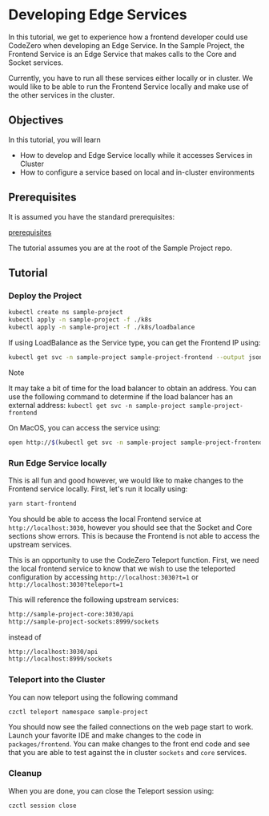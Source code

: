 # Developing Edge Services

In this tutorial, we get to experience how a frontend developer could use CodeZero when developing an Edge Service.
In the Sample Project, the Frontend Service is an Edge Service that makes calls to the Core and Socket services.

Currently, you have to run all these services either locally or in cluster.
We would like to be able to run the Frontend Service locally and make use of the other services in the cluster.

## Objectives

In this tutorial, you will learn

* How to develop and Edge Service locally while it accesses Services in Cluster
* How to configure a service based on local and in-cluster environments

## Prerequisites

It is assumed you have the standard prerequisites:

[prerequisites](_fragments/prerequisites.md ':include')

The tutorial assumes you are at the root of the Sample Project repo.

## Tutorial

### Deploy the Project

```bash
kubectl create ns sample-project
kubectl apply -n sample-project -f ./k8s
kubectl apply -n sample-project -f ./k8s/loadbalance
```

If using LoadBalance as the Service type, you can get the Frontend IP using:

```bash
kubectl get svc -n sample-project sample-project-frontend --output jsonpath='{.status.loadBalancer.ingress[0].ip}'
```
> [!NOTE]
> It may take a bit of time for the load balancer to obtain an address.
> You can use the following command to determine if the load balancer has an external address:
> `kubectl get svc -n sample-project sample-project-frontend`

On MacOS, you can access the service using:

```bash
open http://$(kubectl get svc -n sample-project sample-project-frontend --output jsonpath='{.status.loadBalancer.ingress[0].ip}')
```

### Run Edge Service locally

This is all fun and good however, we would like to make changes to the Frontend service locally.
First, let's run it locally using:

```bash
yarn start-frontend
```

You should be able to access the local Frontend service at `http://localhost:3030`, however you should see that the Socket and Core sections show errors. This is because the Frontend is not able to access the upstream services.

This is an opportunity to use the CodeZero Teleport function.
First, we need the local frontend service to know that we wish to use the teleported configuration
by accessing `http://localhost:3030?t=1` or `http://localhost:3030?teleport=1`

This will reference the following upstream services:

```bash
http://sample-project-core:3030/api
http://sample-project-sockets:8999/sockets
```

instead of

```bash
http://localhost:3030/api
http://localhost:8999/sockets
```

### Teleport into the Cluster

You can now teleport using the following command

```bash
czctl teleport namespace sample-project
```

You should now see the failed connections on the web page start to work.
Launch your favorite IDE and make changes to the code in `packages/frontend`.
You can make changes to the front end code and see that you are able to test against
the in cluster `sockets` and `core` services.

### Cleanup

When you are done, you can close the Teleport session using:

```bash
czctl session close
```
